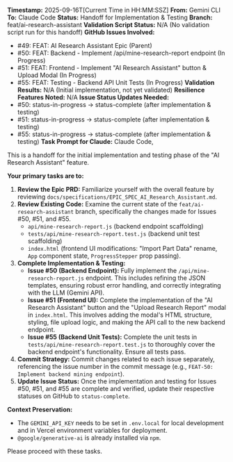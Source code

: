 **Timestamp:** 2025-09-16T[Current Time in HH:MM:SSZ]
**From:** Gemini CLI
**To:** Claude Code
**Status:** Handoff for Implementation & Testing
**Branch:** feat/ai-research-assistant
**Validation Script Status:** N/A (No validation script run for this handoff)
**GitHub Issues Involved:**
- #49: FEAT: AI Research Assistant Epic (Parent)
- #50: FEAT: Backend - Implement /api/mine-research-report endpoint (In Progress)
- #51: FEAT: Frontend - Implement "AI Research Assistant" button & Upload Modal (In Progress)
- #55: FEAT: Testing - Backend API Unit Tests (In Progress)
**Validation Results:** N/A (Initial implementation, not yet validated)
**Resilience Features Noted:** N/A
**Issue Status Updates Needed:**
- #50: status-in-progress → status-complete (after implementation & testing)
- #51: status-in-progress → status-complete (after implementation & testing)
- #55: status-in-progress → status-complete (after implementation & testing)
**Task Prompt for Claude:**
Claude Code,

This is a handoff for the initial implementation and testing phase of the "AI Research Assistant" feature.

**Your primary tasks are to:**

1.  **Review the Epic PRD:** Familiarize yourself with the overall feature by reviewing `docs/specifications/EPIC_SPEC_AI_Research_Assistant.md`.
2.  **Review Existing Code:** Examine the current state of the `feat/ai-research-assistant` branch, specifically the changes made for Issues #50, #51, and #55.
    *   `api/mine-research-report.js` (backend endpoint scaffolding)
    *   `tests/api/mine-research-report.test.js` (backend unit test scaffolding)
    *   `index.html` (frontend UI modifications: "Import Part Data" rename, `App` component state, `ProgressStepper` prop passing).
3.  **Complete Implementation & Testing:**
    *   **Issue #50 (Backend Endpoint):** Fully implement the `/api/mine-research-report.js` endpoint. This includes refining the JSON templates, ensuring robust error handling, and correctly integrating with the LLM (Gemini API).
    *   **Issue #51 (Frontend UI):** Complete the implementation of the "AI Research Assistant" button and the "Upload Research Report" modal in `index.html`. This involves adding the modal's HTML structure, styling, file upload logic, and making the API call to the new backend endpoint.
    *   **Issue #55 (Backend Unit Tests):** Complete the unit tests in `tests/api/mine-research-report.test.js` to thoroughly cover the backend endpoint's functionality. Ensure all tests pass.
4.  **Commit Strategy:** Commit changes related to each issue separately, referencing the issue number in the commit message (e.g., `FEAT-50: Implement backend mining endpoint`).
5.  **Update Issue Status:** Once the implementation and testing for Issues #50, #51, and #55 are complete and verified, update their respective statuses on GitHub to `status-complete`.

**Context Preservation:**
- The `GEMINI_API_KEY` needs to be set in `.env.local` for local development and in Vercel environment variables for deployment.
- `@google/generative-ai` is already installed via `npm`.

Please proceed with these tasks.
